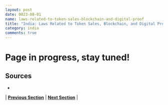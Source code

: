 ```yaml
---
layout: post
date: 0023-08-01
name: laws-related-to-token-sales-blockchain-and-digital-proof
title: "India: Laws Related to Token Sales, Blockchain, and Digital Proof"
category: india
comments: true
---
```


# Page in progress, stay tuned!

Sources 
--- 
- 

| **[Previous Section]( https://neo-project.github.io/global-blockchain-compliance-hub//india/india-governing-by-law.html)** | **[Next Section]( https://neo-project.github.io/global-blockchain-compliance-hub//india/india-securities-related-laws.html)** |
